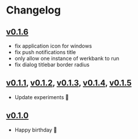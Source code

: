 # Changelog

## [v0.1.6]
- fix application icon for windows
- fix push notifications title
- only allow one instance of werkbank to run
- fix dialog titlebar border radius

## [v0.1.1], [v0.1.2], [v0.1.3], [v0.1.4], [v0.1.5]
- Update experiments 🧪

## [v0.1.0]
- Happy birthday 🎂

[v0.1.6]: https://github.com/sedlatschek/werkbank/releases/tag/v0.1.6
[v0.1.5]: https://github.com/sedlatschek/werkbank/releases/tag/v0.1.5
[v0.1.4]: https://github.com/sedlatschek/werkbank/releases/tag/v0.1.4
[v0.1.3]: https://github.com/sedlatschek/werkbank/releases/tag/v0.1.3
[v0.1.2]: https://github.com/sedlatschek/werkbank/releases/tag/v0.1.2
[v0.1.1]: https://github.com/sedlatschek/werkbank/releases/tag/v0.1.1
[v0.1.0]: https://github.com/sedlatschek/werkbank/releases/tag/v0.1.0
